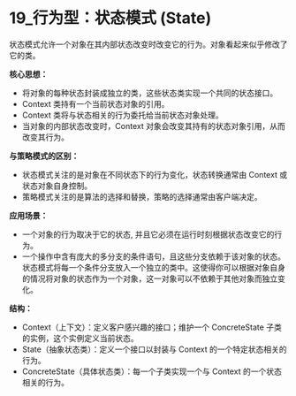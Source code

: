 # 19_行为型：状态模式 (State)

状态模式允许一个对象在其内部状态改变时改变它的行为。对象看起来似乎修改了它的类。

**核心思想：**

*   将对象的每种状态封装成独立的类，这些状态类实现一个共同的状态接口。
*   Context 类持有一个当前状态对象的引用。
*   Context 类将与状态相关的行为委托给当前状态对象处理。
*   当对象的内部状态改变时，Context 对象会改变其持有的状态对象引用，从而改变其行为。

**与策略模式的区别：**

*   状态模式关注的是对象在不同状态下的行为变化，状态转换通常由 Context 或状态对象自身控制。
*   策略模式关注的是算法的选择和替换，策略的选择通常由客户端决定。

**应用场景：**

*   一个对象的行为取决于它的状态, 并且它必须在运行时刻根据状态改变它的行为。
*   一个操作中含有庞大的多分支的条件语句，且这些分支依赖于该对象的状态。状态模式将每一个条件分支放入一个独立的类中。这使得你可以根据对象自身的情况将对象的状态作为一个对象，这一对象可以不依赖于其他对象而独立变化。

**结构：**

*   Context（上下文）：定义客户感兴趣的接口；维护一个 ConcreteState 子类的实例，这个实例定义当前状态。
*   State（抽象状态类）：定义一个接口以封装与 Context 的一个特定状态相关的行为。
*   ConcreteState（具体状态类）：每一个子类实现一个与 Context 的一个状态相关的行为。
